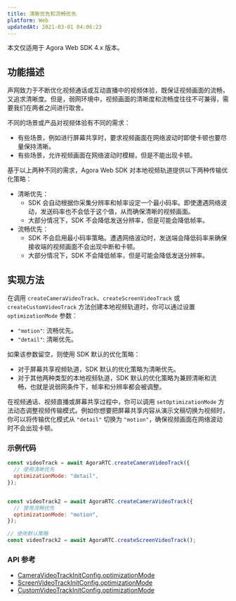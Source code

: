 ```yaml
---
title: 清晰优先和流畅优先
platform: Web
updatedAt: 2021-03-01 04:06:23
---
```

<div class="alert note">本文仅适用于 Agora Web SDK 4.x 版本。</div>

## 功能描述
声网致力于不断优化视频通话或互动直播中的视频体验，既保证视频画面的流畅，又追求清晰度。但是，弱网环境中，视频画面的清晰度和流畅度往往不可兼得，需要我们在两者之间进行取舍。

不同的场景或产品对视频体验有不同的需求：
- 有些场景，例如进行屏幕共享时，要求视频画面在网络波动时即使卡顿也要尽量保持清晰。
- 有些场景，允许视频画面在网络波动时模糊，但是不能出现卡顿。

基于以上两种不同的需求，Agora Web SDK 对本地视频轨道提供以下两种传输优化策略：
- 清晰优先：
  - SDK 会自动根据你采集分辨率和帧率设定一个最小码率。即使遭遇网络波动，发送码率也不会低于这个值，从而确保清晰的视频画面。
  - 大部分情况下，SDK 不会降低发送分辨率，但是可能会降低帧率。
- 流畅优先：
  - SDK 不会启用最小码率策略。遭遇网络波动时，发送端会降低码率来确保接收端的视频画面不会出现中断和卡顿。
  - 大部分情况下，SDK 不会降低帧率，但是可能会降低发送分辨率。

## 实现方法

在调用 `createCameraVideoTrack`、`createScreenVideoTrack` 或 `createCustomVideoTrack` 方法创建本地视频轨道时，你可以通过设置 `optimizationMode` 参数：
- `"motion"`: 流畅优先。
- `"detail"`: 清晰优先。

如果该参数留空，则使用 SDK 默认的优化策略：
- 对于屏幕共享视频轨道，SDK 默认的优化策略为清晰优先。
- 对于其他两种类型的本地视频轨道，SDK 默认的优化策略为兼顾清晰和流畅，也就是说弱网条件下，帧率和分辨率都会被调整。

在视频通话、视频直播或屏幕共享过程中，你可以调用 `setOptimizationMode` 方法动态调整视频传输模式。例如你想要把屏幕共享内容从演示文稿切换为视频时，你可以将传输优化模式从 `"detail"` 切换为 `"motion"`，确保视频画面在网络波动时不会出现卡顿。

### 示例代码

```js
const videoTrack = await AgoraRTC.createCameraVideoTrack({
  // 使用清晰优先
  optimizationMode: "detail",
});


const videoTrack2 = await AgoraRTC.createCameraVideoTrack({
  // 使用流畅优先
  optimizationMode: "motion",
});

// 使用默认策略
const videoTrack2 = await AgoraRTC.createScreenVideoTrack();
```

### API 参考

- [CameraVideoTrackInitConfig.optimizationMode](./API%20Reference/web/v4.2.1/interfaces/cameravideotrackinitconfig.html#optimizationmode)
- [ScreenVideoTrackInitConfig.optimizationMode](./API%20Reference/web/v4.2.1/interfaces/screenvideotrackinitconfig.html#optimizationmode)
- [CustomVideoTrackInitConfig.optimizationMode](./API%20Reference/web/v4.2.1/interfaces/screenvideotrackinitconfig.html#optimizationmode)
